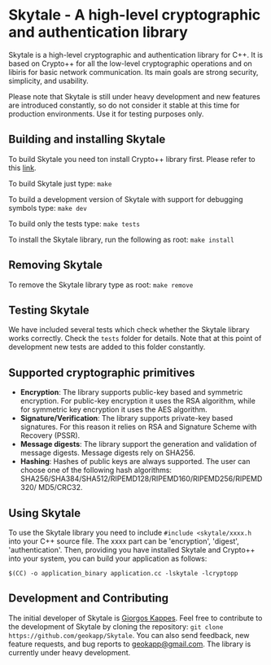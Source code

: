 Skytale - A high-level cryptographic and authentication library
===============================================================

Skytale is a high-level cryptographic and authentication library for C++. It is based
on Crypto++ for all the low-level cryptographic operations and on libiris for basic
network communication. Its main goals are strong security, simplicity, and usability. 

Please note that Skytale is still under heavy development and new features are introduced 
constantly, so do not consider it stable at this time for production environments.
Use it for testing purposes only.


Building and installing Skytale
-------------------------------

To build Skytale you need ton install Crypto++ library first. Please refer to this 
[link](http://www.cryptopp.com/wiki/Linux).

To build Skytale just type:
   `make`

To build a development version of Skytale with support for debugging 
symbols type:
   `make dev`

To build only the tests type:
   `make tests`

To install the Skytale library, run the following as root:
   `make install`
	

Removing Skytale
----------------

To remove the Skytale library type as root:
   `make remove`


Testing Skytale
-----------------

We have included several tests which check whether the Skytale library
works correctly. Check the `tests` folder for details. Note that at 
this point of development new tests are added to this folder constantly.


Supported cryptographic primitives
----------------------------------

* **Encryption**: The library supports public-key based and symmetric encryption. For 
  public-key encryption it uses the RSA algorithm, while for symmetric key encryption
  it uses the AES algorithm.
* **Signature/Verification**: The library supports private-key based signatures. For this
  reason it relies on RSA and Signature Scheme with Recovery (PSSR).
* **Message digests**: The library support the generation and validation of message digests.
  Message digests rely on SHA256.
* **Hashing**: Hashes of public keys are always supported. The user can choose one of the 
  following hash algorithms: SHA256/SHA384/SHA512/RIPEMD128/RIPEMD160/RIPEMD256/RIPEMD320/
  MD5/CRC32.


Using Skytale
-------------

To use the Skytale library you need to include `#include <skytale/xxxx.h`
into your C++ source file. The xxxx part can be 'encryption', 'digest', 'authentication'. Then, 
providing you have installed Skytale and Crypto++ into your system, you can build your 
application as follows:
   
   `$(CC) -o application_binary application.cc -lskytale -lcryptopp`


Development and Contributing
----------------------------

The initial developer of Skytale is [Giorgos Kappes](http://cs.uoi.gr/~gkappes). Feel free to 
contribute to the development of Skytale by cloning the repository: 
`git clone https://github.com/geokapp/Skytale`.
You can also send feedback, new feature requests, and bug reports to <geokapp@gmail.com>.
The library is currently under heavy development.
